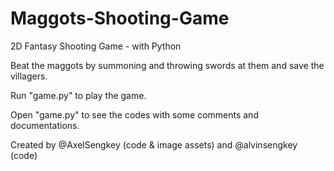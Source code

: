 # Maggots-Shooting-Game
2D Fantasy Shooting Game - with Python

Beat the maggots by summoning and throwing swords at them and save the villagers.

Run "game.py" to play the game.

Open "game.py" to see the codes with some comments and documentations.

Created by @AxelSengkey (code & image assets) and @alvinsengkey (code)
